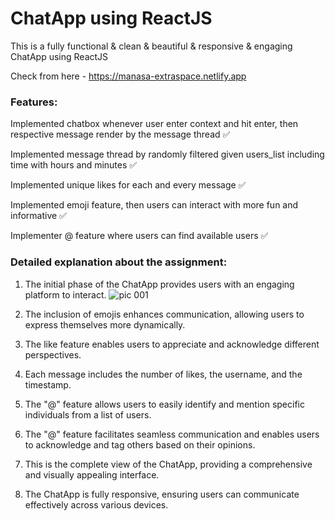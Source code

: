 # ChatApp using ReactJS
This is a fully functional & clean & beautiful & responsive & engaging ChatApp using ReactJS

Check from here - https://manasa-extraspace.netlify.app

### Features:
Implemented chatbox whenever user enter context and hit enter, then respective message render by the message thread ✅

Implemented message thread by randomly filtered given users_list including time with hours and minutes ✅

Implemented unique likes for each and every message ✅

Implemented emoji feature, then users can interact with more fun and informative ✅

Implementer @ feature where users can find available users ✅

### Detailed explanation about the assignment:

1) The initial phase of the ChatApp provides users with an engaging platform to interact.
![pic 001](https://github.com/manasakoraganji/ChatApp_react/assets/95481269/88b65ed5-f89b-4d6d-b3d9-79ba0b8b008d)

2) The inclusion of emojis enhances communication, allowing users to express themselves more dynamically.

3) The like feature enables users to appreciate and acknowledge different perspectives.

4) Each message includes the number of likes, the username, and the timestamp.

5) The "@" feature allows users to easily identify and mention specific individuals from a list of users.

6) The "@" feature facilitates seamless communication and enables users to acknowledge and tag others based on their opinions.

7) This is the complete view of the ChatApp, providing a comprehensive and visually appealing interface.

8) The ChatApp is fully responsive, ensuring users can communicate effectively across various devices.

